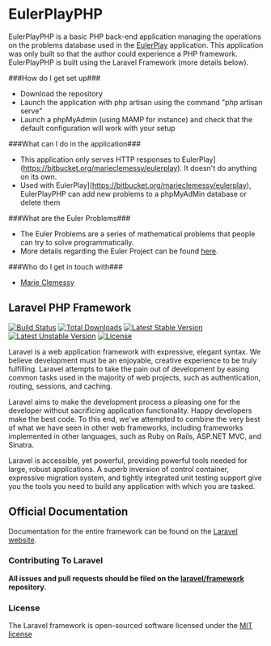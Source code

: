 EulerPlayPHP
=================================

EulerPlayPHP is a basic PHP back-end application managing the operations on the problems database used in the [EulerPlay](https://bitbucket.org/marieclemessy/eulerplay) application.
This application was only built so that the author could experience a PHP framework.
EulerPlayPHP is built using the Laravel Framework (more details below).

###How do I get set up###
* Download the repository
* Launch the application with php artisan using the command "php artisan serve"
* Launch a phpMyAdmin (using MAMP for instance) and check that the default configuration will work with your setup

###What can I do in the application###
* This application only serves HTTP responses to EulerPlay](https://bitbucket.org/marieclemessy/eulerplay). It doesn't do anything on its own.
* Used with EulerPlay](https://bitbucket.org/marieclemessy/eulerplay), EulerPlayPHP can add new problems to a phpMyAdMin database or delete them

###What are the Euler Problems###
* The Euler Problems are a series of mathematical problems that people can try to solve programmatically.
* More details regarding the Euler Project can be found [here](https://projecteuler.net/).

###Who do I get in touch with###
* [Marie Clemessy](www.linkedin.com/pub/marie-clemessy/25/875/532/en)


## Laravel PHP Framework

[![Build Status](https://travis-ci.org/laravel/framework.svg)](https://travis-ci.org/laravel/framework)
[![Total Downloads](https://poser.pugx.org/laravel/framework/downloads.svg)](https://packagist.org/packages/laravel/framework)
[![Latest Stable Version](https://poser.pugx.org/laravel/framework/v/stable.svg)](https://packagist.org/packages/laravel/framework)
[![Latest Unstable Version](https://poser.pugx.org/laravel/framework/v/unstable.svg)](https://packagist.org/packages/laravel/framework)
[![License](https://poser.pugx.org/laravel/framework/license.svg)](https://packagist.org/packages/laravel/framework)

Laravel is a web application framework with expressive, elegant syntax. We believe development must be an enjoyable, creative experience to be truly fulfilling. Laravel attempts to take the pain out of development by easing common tasks used in the majority of web projects, such as authentication, routing, sessions, and caching.

Laravel aims to make the development process a pleasing one for the developer without sacrificing application functionality. Happy developers make the best code. To this end, we've attempted to combine the very best of what we have seen in other web frameworks, including frameworks implemented in other languages, such as Ruby on Rails, ASP.NET MVC, and Sinatra.

Laravel is accessible, yet powerful, providing powerful tools needed for large, robust applications. A superb inversion of control container, expressive migration system, and tightly integrated unit testing support give you the tools you need to build any application with which you are tasked.

## Official Documentation

Documentation for the entire framework can be found on the [Laravel website](http://laravel.com/docs).

### Contributing To Laravel

**All issues and pull requests should be filed on the [laravel/framework](http://github.com/laravel/framework) repository.**

### License

The Laravel framework is open-sourced software licensed under the [MIT license](http://opensource.org/licenses/MIT)
